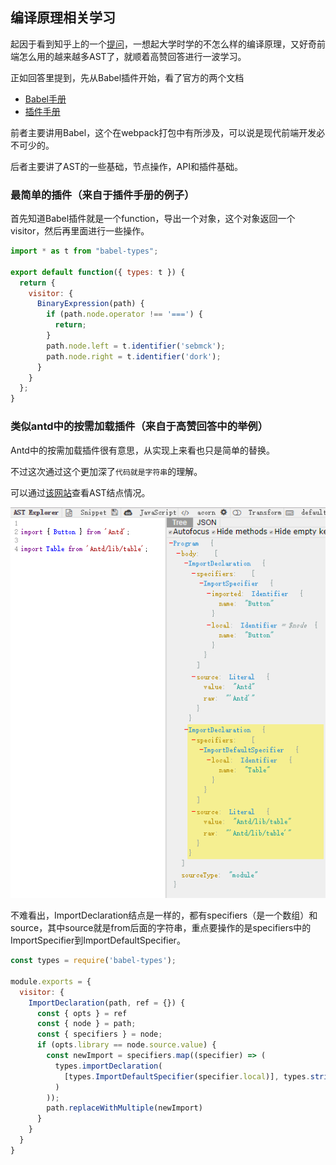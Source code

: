 ## 编译原理相关学习

起因于看到知乎上的一个[提问](https://www.zhihu.com/question/268622554/answer/384881779)，一想起大学时学的不怎么样的编译原理，又好奇前端怎么用的越来越多AST了，就顺着高赞回答进行一波学习。

正如回答里提到，先从Babel插件开始，看了官方的两个文档

- [Babel手册](https://github.com/jamiebuilds/babel-handbook/blob/master/translations/zh-Hans/user-handbook.md)
- [插件手册](https://github.com/jamiebuilds/babel-handbook/blob/master/translations/zh-Hans/plugin-handbook.md)

前者主要讲用Babel，这个在webpack打包中有所涉及，可以说是现代前端开发必不可少的。

后者主要讲了AST的一些基础，节点操作，API和插件基础。

### 最简单的插件（来自于插件手册的例子）

首先知道Babel插件就是一个function，导出一个对象，这个对象返回一个visitor，然后再里面进行一些操作。

```js
import * as t from "babel-types";

export default function({ types: t }) {
  return {
    visitor: {
      BinaryExpression(path) {
        if (path.node.operator !== '===') {
          return;
        }
        path.node.left = t.identifier('sebmck');
        path.node.right = t.identifier('dork');
      }
    }
  };
}
```

### 类似antd中的按需加载插件（来自于高赞回答中的举例）

Antd中的按需加载插件很有意思，从实现上来看也只是简单的替换。

不过这次通过这个更加深了`代码就是字符串`的理解。

可以通过[该网站](https://astexplorer.net/)查看AST结点情况。

![pic1](./pic1.png)

不难看出，ImportDeclaration结点是一样的，都有specifiers（是一个数组）和source，其中source就是from后面的字符串，重点要操作的是specifiers中的ImportSpecifier到ImportDefaultSpecifier。

```js
const types = require('babel-types');

module.exports = {
  visitor: {
    ImportDeclaration(path, ref = {}) {
      const { opts } = ref
      const { node } = path;
      const { specifiers } = node;
      if (opts.library == node.source.value) {
        const newImport = specifiers.map((specifier) => (
          types.importDeclaration(
            [types.ImportDefaultSpecifier(specifier.local)], types.stringLiteral(`${node.source.value}/${specifier.local.name}`),
          )
        ));
        path.replaceWithMultiple(newImport)
      }
    }
  }
}
```